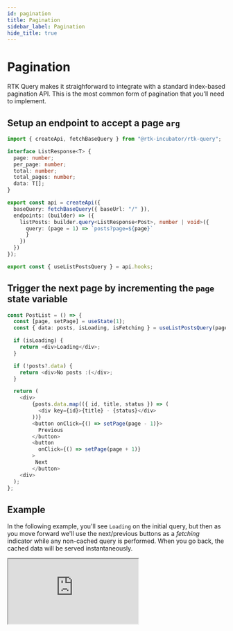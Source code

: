 ```yaml
---
id: pagination
title: Pagination
sidebar_label: Pagination
hide_title: true
---
```


# Pagination

RTK Query makes it straighforward to integrate with a standard index-based pagination API. This is the most common form of pagination that you'll need to implement.

## Setup an endpoint to accept a page `arg`

```ts title="src/app/services/posts.ts"
import { createApi, fetchBaseQuery } from "@rtk-incubator/rtk-query";

interface ListResponse<T> {
  page: number;
  per_page: number;
  total: number;
  total_pages: number;
  data: T[];
}

export const api = createApi({
  baseQuery: fetchBaseQuery({ baseUrl: "/" }),
  endpoints: (builder) => ({
    listPosts: builder.query<ListResponse<Post>, number | void>({
      query: (page = 1) => `posts?page=${page}`
      }
    })
  })
});

export const { useListPostsQuery } = api.hooks;
```

## Trigger the next page by incrementing the `page` state variable

```ts title="src/features/posts/PostsManager.tsx"
const PostList = () => {
  const [page, setPage] = useState(1);
  const { data: posts, isLoading, isFetching } = useListPostsQuery(page);

  if (isLoading) {
    return <div>Loading</div>;
  }

  if (!posts?.data) {
    return <div>No posts :(</div>;
  }

  return (
    <div>
        {posts.data.map(({ id, title, status }) => (
          <div key={id}>{title} - {status}</div>
        ))}
        <button onClick={() => setPage(page - 1)}>
          Previous
        </button>
        <button
          onClick={() => setPage(page + 1)}
        >
         Next
        </button>
    <div>
  );
};
```

## Example

In the following example, you'll see `Loading` on the initial query, but then as you move forward we'll use the next/previous buttons as a _fetching_ indicator while any non-cached query is performed. When you go back, the cached data will be served instantaneously.

<iframe
  src="https://codesandbox.io/embed/concepts-pagination-6tjz1?fontsize=12&hidenavigation=1&theme=dark"
  style={{ width: '100%', height: '600px', border: 0, borderRadius: '4px', overflow: 'hidden' }}
  title="rtk-query-react-hooks-example"
  allow="geolocation; microphone; camera; midi; vr; accelerometer; gyroscope; payment; ambient-light-sensor; encrypted-media; usb"
  sandbox="allow-modals allow-forms allow-popups allow-scripts allow-same-origin"
></iframe>

